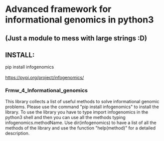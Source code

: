 # Advanced framework for informational genomics in python3

## (Just a module to mess with large strings :D)

## INSTALL: 
 
  pip install infogenomics <br /> <br />
  https://pypi.org/project/infogenomics/
  
### Frmw_4_Informational_genomics
This library collects a list of useful methods to solve informational genomic problems. Please use the command "pip install infogenomics" to install the library. To use the library you have to type import infogenomics in the python3 shell and then you can use all the methods typing infogenomics.methodName. Use dir(infogenomics) to have a list of all the methods of the library and use the function "help(method)" for a detailed description.


